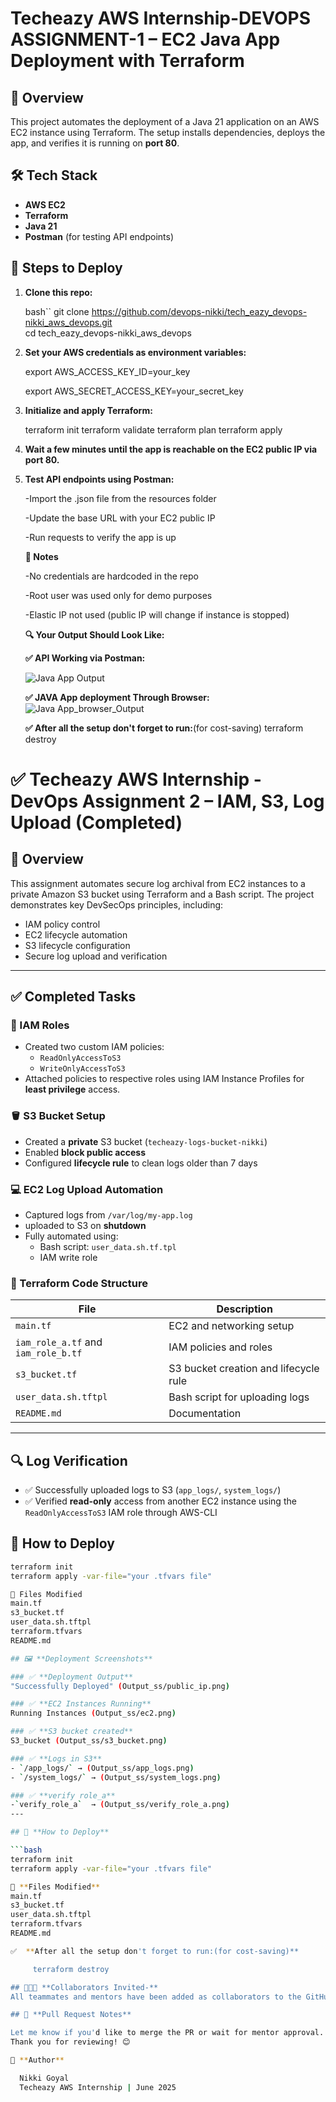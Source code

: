 # Techeazy AWS Internship-DEVOPS ASSIGNMENT-1 – EC2 Java App Deployment with Terraform

## 📌 Overview

This project automates the deployment of a Java 21 application on an AWS EC2 instance using Terraform. The setup installs dependencies, deploys the app, and verifies it is running on **port 80**.

## 🛠️ Tech Stack

- **AWS EC2**
- **Terraform**
- **Java 21**
- **Postman** (for testing API endpoints)

## 🚀 Steps to Deploy

1. **Clone this repo:**
   
   bash``
   git clone https://github.com/devops-nikki/tech_eazy_devops-nikki_aws_devops.git   
   cd tech_eazy_devops-nikki_aws_devops

2. **Set your AWS credentials as environment variables:**

   export AWS_ACCESS_KEY_ID=your_key

   export AWS_SECRET_ACCESS_KEY=your_secret_key


3. **Initialize and apply Terraform:**

   terraform init
   terraform validate
   terraform plan
   terraform apply


4. **Wait a few minutes until the app is reachable on the EC2 public IP via port 80.**


5. **Test API endpoints using Postman:**

   -Import the .json file from the resources folder

   -Update the base URL with your EC2 public IP

   -Run requests to verify the app is up


   **🔐 Notes**

   -No credentials are hardcoded in the repo

   -Root user was used only for demo purposes

   -Elastic IP not used (public IP will change if instance is stopped)

   **🔍 Your Output Should Look Like:**

   **✅ API Working via Postman:**

   ![Java App Output](Output_ss/postman_.png)

   **✅ JAVA App deployment Through Browser:**
  ![Java App_browser_Output](Output_ss/ec2-deployed.png)
   
   **✅ After all the setup don't forget to run:**(for cost-saving)
     terraform destroy

# ✅ Techeazy AWS Internship -DevOps Assignment 2 – IAM, S3, Log Upload (Completed)

## 📌 Overview

This assignment automates secure log archival from EC2 instances to a private Amazon S3 bucket using Terraform and a Bash script. The project demonstrates key DevSecOps principles, including:

- IAM policy control
- EC2 lifecycle automation
- S3 lifecycle configuration
- Secure log upload and verification

---

## ✅ Completed Tasks

### 🔐 IAM Roles

- Created two custom IAM policies:
  - `ReadOnlyAccessToS3`
  - `WriteOnlyAccessToS3`
- Attached policies to respective roles using IAM Instance Profiles for **least privilege** access.

### 🪣 S3 Bucket Setup

- Created a **private** S3 bucket (`techeazy-logs-bucket-nikki`)
- Enabled **block public access**
- Configured **lifecycle rule** to clean logs older than 7 days

### 💻 EC2 Log Upload Automation

- Captured logs from `/var/log/my-app.log` 
- uploaded to S3 on **shutdown**
- Fully automated using:
  - Bash script: `user_data.sh.tf.tpl`
  - IAM write role

### 📂 Terraform Code Structure

| File | Description |
|------|-------------|
| `main.tf` | EC2 and networking setup |
| `iam_role_a.tf` and `iam_role_b.tf`| IAM policies and roles |
| `s3_bucket.tf` | S3 bucket creation and lifecycle rule |
| `user_data.sh.tftpl` | Bash script for uploading logs |
| `README.md` | Documentation |

---

## 🔍 Log Verification

- ✅ Successfully uploaded logs to S3 (`app_logs/`, `system_logs/`)
- ✅ Verified **read-only** access from another EC2 instance using the `ReadOnlyAccessToS3` IAM role through AWS-CLI

## 🚀 How to Deploy

```bash
terraform init
terraform apply -var-file="your .tfvars file"

📁 Files Modified
main.tf
s3_bucket.tf
user_data.sh.tftpl
terraform.tfvars
README.md

## 🖼️ **Deployment Screenshots**

### ✅ **Deployment Output**
"Successfully Deployed" (Output_ss/public_ip.png)

### ✅ **EC2 Instances Running**
Running Instances (Output_ss/ec2.png)

### ✅ **S3 bucket created**
S3_bucket (Output_ss/s3_bucket.png)

### ✅ **Logs in S3**
- `/app_logs/` → (Output_ss/app_logs.png)
- `/system_logs/` → (Output_ss/system_logs.png)

### ✅ **verify role_a**
-`verify_role_a`  → (Output_ss/verify_role_a.png)
---

## 🚀 **How to Deploy**

```bash
terraform init
terraform apply -var-file="your .tfvars file"

📁 **Files Modified**
main.tf
s3_bucket.tf
user_data.sh.tftpl
terraform.tfvars
README.md

✅  **After all the setup don't forget to run:(for cost-saving)**

     terraform destroy

## 🧑‍🤝‍🧑 **Collaborators Invited-**
All teammates and mentors have been added as collaborators to the GitHub repository.

## 🔁 **Pull Request Notes**

Let me know if you'd like to merge the PR or wait for mentor approval.
Thank you for reviewing! 😊

🙌 **Author**

  Nikki Goyal
  Techeazy AWS Internship | June 2025

